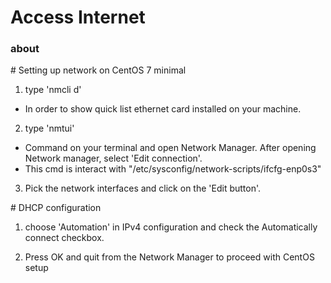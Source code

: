 # Access Internet

### about

\# Setting up network on CentOS 7 minimal

1. type 'nmcli d'

- In order to show quick list ethernet card installed on your machine.

2. type 'nmtui' 

- Command on your terminal and open Network Manager. After opening Network manager, select 'Edit connection'.
- This cmd is interact with "/etc/sysconfig/network-scripts/ifcfg-enp0s3"

3. Pick the network interfaces and click on the 'Edit button'.


\# DHCP configuration

1. choose 'Automation' in IPv4 configuration and check the Automatically connect checkbox.

2. Press OK and quit from the Network Manager to proceed with CentOS setup